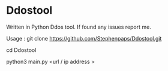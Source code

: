 # Ddostool

Written in Python Ddos tool.
If found any issues report me.



Usage :
git clone https://github.com/Stephenpaps/Ddostool.git


cd Ddostool

python3 main.py <url / ip address >
